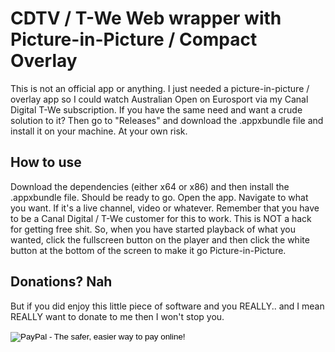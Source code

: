 # CDTV / T-We Web wrapper with Picture-in-Picture / Compact Overlay

This is not an official app or anything. I just needed a picture-in-picture / overlay app so I could watch Australian Open on Eurosport via my Canal Digital T-We subscription. If you have the same need and want a crude solution to it? Then go to "Releases" and download the .appxbundle file and install it on your machine. At your own risk.

## How to use

Download the dependencies (either x64 or x86) and then install the .appxbundle file. Should be ready to go. Open the app. Navigate to what you want. If it's a live channel, video or whatever. Remember that you have to be a Canal Digital / T-We customer for this to work. This is NOT a hack for getting free shit. So, when you have started playback of what you wanted, click the fullscreen button on the player and then click the white button at the bottom of the screen to make it go Picture-in-Picture.

## Donations? Nah

But if you did enjoy this little piece of software and you REALLY.. and I mean REALLY want to donate to me then I won't stop you. 

<form action="https://www.paypal.com/cgi-bin/webscr" method="post" target="_top">
<input type="hidden" name="cmd" value="_s-xclick">
<input type="hidden" name="hosted_button_id" value="NSKADA6BUCTQ2">
<input type="image" src="https://www.paypalobjects.com/en_US/NO/i/btn/btn_donateCC_LG.gif" border="0" name="submit" alt="PayPal - The safer, easier way to pay online!">
<img alt="" border="0" src="https://www.paypalobjects.com/en_US/i/scr/pixel.gif" width="1" height="1">
</form>